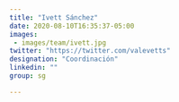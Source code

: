 ```yaml
---
title: "Ivett Sánchez"
date: 2020-08-10T16:35:37-05:00
images: 
 - images/team/ivett.jpg
twitter: "https://twitter.com/valevetts"
designation: "Coordinación"
linkedin: ""
group: sg

---
```


